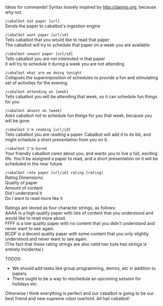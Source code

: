 Ideas for commands! Syntax loosely inspired by http://daimio.org, because why not.

`/cabalbot eat paper [url]`  
Sends the paper to cabalbot's ingestion engine

`/cabalbot want paper [url/id]`  
Tells cabalbot that you would like to read that paper  
The cabalbot will try to schedule that paper on a week you are available

`/cabalbot unwant paper [url/id]`  
Tells cabalbot you are not interested in that paper  
It will try to schedule it during a week you are not attending

`/cabalbot what are we doing tonight`  
Collapses the superimposition of schedules to provide a fun and stimulating set of activities for the evening

`/cabalbot attending on [week]`  
Tells cabalbot you will be attending that week, so it can schedule fun things for you

`/cabalbot absent on [week]`  
Asks cabalbot not to schedule fun things for you that week, because you will be gone

`/cabalbot I'm reading [url/id]`  
Tells cabalbot you are reading a paper. Cabalbot will add it to its list, and might schedule a short presentation from you on it.

`/cabalbot I'm bored`  
Your friendly cabalbot cares about you, and wants you to live a full, exciting life. You'll be assigned a paper to read, and a short presentation on it will be scheduled in the near future.

`/cabalbot rate paper [url/id] rating [rating]`  
Rating Dimensions:  
Quality of paper  
Amount of content  
Did I understand it  
Do I want to read more like it  

Ratings are stored as four character strings, as follows:  
AAAA is a high quality paper with lots of content that you understood and would like to read more about.  
FFFF is a low quality paper with no content that you didn't understand and never want to see again.  
BCDF is a decent quality paper with some content that you only slightly understood and never want to see again.  
(The fact that these rating strings are also valid two byte hex strings is entirely incidental.)  


TODOS:
- We should add tasks like group programming, demos, etc in addition to papers. 
- There ought to be a way to reschedule an upcoming session for holidays etc. 

Otherwise I think everything is perfect and our cabalbot is going to be our best friend and new supreme robot overlord. All hail cabalbot!


